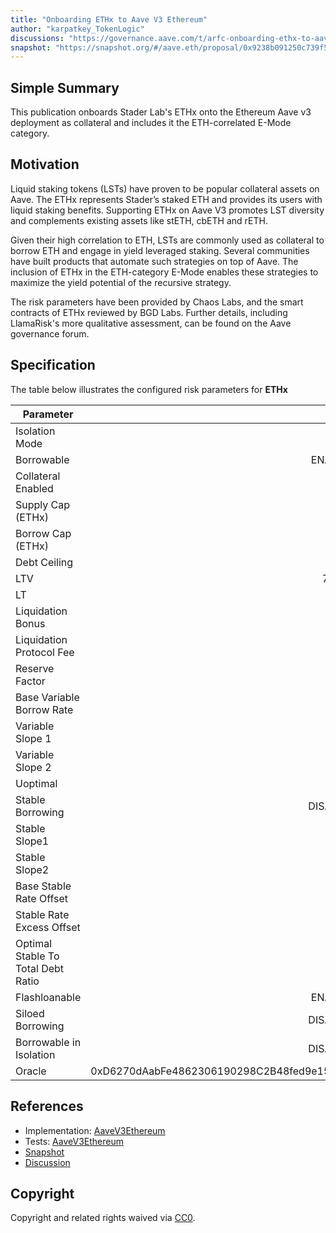 ```yaml
---
title: "Onboarding ETHx to Aave V3 Ethereum"
author: "karpatkey_TokenLogic"
discussions: "https://governance.aave.com/t/arfc-onboarding-ethx-to-aave-v3-ethereum/15672"
snapshot: "https://snapshot.org/#/aave.eth/proposal/0x9238b091250c739f5b5486ab8dbaa110b0b7ec0582698ea2c2d3721377e4b0bb"
---
```


## Simple Summary

This publication onboards Stader Lab's ETHx onto the Ethereum Aave v3 deployment as collateral and includes it the ETH-correlated E-Mode category.

## Motivation

Liquid staking tokens (LSTs) have proven to be popular collateral assets on Aave. The ETHx represents Stader’s staked ETH and provides its users with liquid staking benefits. Supporting ETHx on Aave V3 promotes LST diversity and complements existing assets like stETH, cbETH and rETH.

Given their high correlation to ETH, LSTs are commonly used as collateral to borrow ETH and engage in yield leveraged staking. Several communities have built products that automate such strategies on top of Aave. The inclusion of ETHx in the ETH-category E-Mode enables these strategies to maximize the yield potential of the recursive strategy.

The risk parameters have been provided by Chaos Labs, and the smart contracts of ETHx reviewed by BGD Labs. Further details, including LlamaRisk's more qualitative assessment, can be found on the Aave governance forum.

## Specification

The table below illustrates the configured risk parameters for **ETHx**

| Parameter                          |                                      Value |
| ---------------------------------- | -----------------------------------------: |
| Isolation Mode                     |                                      false |
| Borrowable                         |                                    ENABLED |
| Collateral Enabled                 |                                       true |
| Supply Cap (ETHx)                  |                                      3,200 |
| Borrow Cap (ETHx)                  |                                        320 |
| Debt Ceiling                       |                                      USD 0 |
| LTV                                |                                     74.5 % |
| LT                                 |                                       77 % |
| Liquidation Bonus                  |                                      7.5 % |
| Liquidation Protocol Fee           |                                       10 % |
| Reserve Factor                     |                                       15 % |
| Base Variable Borrow Rate          |                                        0 % |
| Variable Slope 1                   |                                        7 % |
| Variable Slope 2                   |                                      300 % |
| Uoptimal                           |                                       45 % |
| Stable Borrowing                   |                                   DISABLED |
| Stable Slope1                      |                                        0 % |
| Stable Slope2                      |                                        0 % |
| Base Stable Rate Offset            |                                        0 % |
| Stable Rate Excess Offset          |                                        0 % |
| Optimal Stable To Total Debt Ratio |                                        0 % |
| Flashloanable                      |                                    ENABLED |
| Siloed Borrowing                   |                                   DISABLED |
| Borrowable in Isolation            |                                   DISABLED |
| Oracle                             | 0xD6270dAabFe4862306190298C2B48fed9e15C847 |

## References

- Implementation: [AaveV3Ethereum](https://github.com/bgd-labs/aave-proposals-v3/blob/e8968bac42771c0a782f8ec60c409affbab80a3e/src/20240521_AaveV3Ethereum_OnboardingETHxToAaveV3/AaveV3Ethereum_OnboardingETHxToAaveV3_20240521.sol)
- Tests: [AaveV3Ethereum](https://github.com/bgd-labs/aave-proposals-v3/blob/e8968bac42771c0a782f8ec60c409affbab80a3e/src/20240521_AaveV3Ethereum_OnboardingETHxToAaveV3/AaveV3Ethereum_OnboardingETHxToAaveV3_20240521.t.sol)
- [Snapshot](https://snapshot.org/#/aave.eth/proposal/0x9238b091250c739f5b5486ab8dbaa110b0b7ec0582698ea2c2d3721377e4b0bb)
- [Discussion](https://governance.aave.com/t/arfc-onboarding-ethx-to-aave-v3-ethereum/15672)

## Copyright

Copyright and related rights waived via [CC0](https://creativecommons.org/publicdomain/zero/1.0/).
